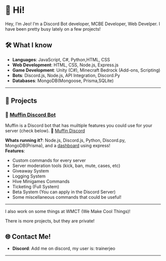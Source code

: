 # 👾 Hi!

Hey, I’m Jeo! I’m a Discord Bot developer, MCBE Developer, Web Develper. I have been pretty busy lately on a few projects!

## 🛠️ What I know

- **Languages**: JavaScript, C#, Python,HTML, CSS
- **Web Development**: HTML, CSS, Node.js, Express.js
- **Game Development**: Unity (C#), Minecraft Bedrock (Add-ons, Scripting)
- **Bots**: Discord.js, Node.js, API Integration, Discord.Py
- **Databases**: MongoDB(Mongoose, Prisma,SQLite)

---

## 🚀 Projects

### 🧁 **[Muffin Discord Bot](https://muffindiscord.me)**  
Muffin is a Discord bot that has muiltiple features you could use for your server (check below). 🧁
[Muffin Discord](https://discord.gg/rYad6kW2N5)

**Whats running it?**: Node.js, Discord.js, Python, Discord.py, MongoDB(Prisma), and a [dashboard](https://muffindiscord.me/) using express!  
**Features**:
- Custom commands for every server
- Server moderation tools (kick, ban, mute, cases, etc)
- Giveaway System
- Logging System
- Hive Minigames Commands
- Ticketing (Full System)
- Beta System (You can apply in the Discord Server)
- Some miscellaneous commands that could be useful!

---

I also work on some things at WMCT (We Make Cool Things)!

There is more projects, but they are private!




## 🌐 Contact Me!

- **Discord**: Add me on discord, my user is: trainerjeo 

---
